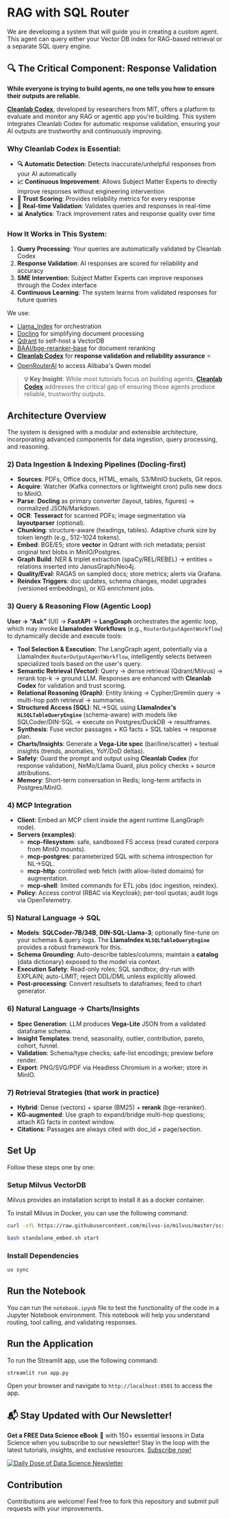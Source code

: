 # RAG with SQL Router

We are developing a system that will guide you in creating a custom agent. This agent can query either your Vector DB index for RAG-based retrieval or a separate SQL query engine. 

## 🔍 **The Critical Component: Response Validation**

**While everyone is trying to build agents, no one tells you how to ensure their outputs are reliable.**

**[Cleanlab Codex](https://help.cleanlab.ai/codex/)**, developed by researchers from MIT, offers a platform to evaluate and monitor any RAG or agentic app you're building. This system integrates Cleanlab Codex for automatic response validation, ensuring your AI outputs are trustworthy and continuously improving.

### **Why Cleanlab Codex is Essential:**

- **🔍 Automatic Detection**: Detects inaccurate/unhelpful responses from your AI automatically
- **📈 Continuous Improvement**: Allows Subject Matter Experts to directly improve responses without engineering intervention  
- **🎯 Trust Scoring**: Provides reliability metrics for every response
- **🔄 Real-time Validation**: Validates queries and responses in real-time
- **📊 Analytics**: Track improvement rates and response quality over time

### **How It Works in This System:**

1. **Query Processing**: Your queries are automatically validated by Cleanlab Codex
2. **Response Validation**: AI responses are scored for reliability and accuracy
3. **SME Intervention**: Subject Matter Experts can improve responses through the Codex interface
4. **Continuous Learning**: The system learns from validated responses for future queries

We use:

- [Llama_Index](https://docs.llamaindex.ai/en/stable/) for orchestration
- [Docling](https://docling-project.github.io/docling) for simplifying document processing
- [Qdrant](https://qdrant.tech/) to self-host a VectorDB
- [BAAI/bge-reranker-base](https://huggingface.co/BAAI/bge-reranker-base) for document reranking
- **[Cleanlab Codex](https://help.cleanlab.ai/codex/)** for **response validation and reliability assurance** ⭐
- [OpenRouterAI](https://openrouter.ai/docs/quick-start) to access Alibaba's Qwen model

> **💡 Key Insight**: While most tutorials focus on building agents, **[Cleanlab Codex](https://help.cleanlab.ai/codex/)** addresses the critical gap of ensuring those agents produce reliable, trustworthy outputs.

## Architecture Overview

The system is designed with a modular and extensible architecture, incorporating advanced components for data ingestion, query processing, and reasoning.

### 2) Data Ingestion & Indexing Pipelines (Docling-first)

*   **Sources**: PDFs, Office docs, HTML, emails, S3/MinIO buckets, Git repos.
*   **Acquire**: Watcher (Kafka connectors or lightweight cron) pulls new docs to MinIO.
*   **Parse**: **Docling** as primary converter (layout, tables, figures) → normalized JSON/Markdown.
*   **OCR**: **Tesseract** for scanned PDFs; image segmentation via **layoutparser** (optional).
*   **Chunking**: structure-aware (headings, tables). Adaptive chunk size by token length (e.g., 512-1024 tokens).
*   **Embed**: BGE/E5; store **vector** in Qdrant with rich metadata; persist original text blobs in MinIO/Postgres.
*   **Graph Build**: NER & triplet extraction (spaCy/REL/REBEL) → entities + relations inserted into JanusGraph/Neo4j.
*   **Quality/Eval**: RAGAS on sampled docs; store metrics; alerts via Grafana.
*   **Reindex Triggers**: doc updates, schema changes, model upgrades (versioned embeddings), or KG enrichment jobs.

### 3) Query & Reasoning Flow (Agentic Loop)

**User → “Ask”** (UI) → **FastAPI** → **LangGraph** orchestrates the agentic loop, which may invoke **LlamaIndex Workflows** (e.g., `RouterOutputAgentWorkflow`) to dynamically decide and execute tools:

*   **Tool Selection & Execution**: The LangGraph agent, potentially via a LlamaIndex `RouterOutputAgentWorkflow`, intelligently selects between specialized tools based on the user's query.
*   **Semantic Retrieval (Vector)**: Query → dense retrieval (Qdrant/Milvus) → rerank top-k → ground LLM. Responses are enhanced with **Cleanlab Codex** for validation and trust scoring.
*   **Relational Reasoning (Graph)**: Entity linking → Cypher/Gremlin query → multi-hop path retrieval → summaries.
*   **Structured Access (SQL)**: NL→SQL using **LlamaIndex's `NLSQLTableQueryEngine`** (schema-aware) with models like SQLCoder/DIN-SQL → execute on Postgres/DuckDB → resultframes.
*   **Synthesis**: Fuse vector passages + KG facts + SQL tables → response plan.
*   **Charts/Insights**: Generate a **Vega-Lite spec** (bar/line/scatter) + textual insights (trends, anomalies, YoY/DoD deltas).
*   **Safety**: Guard the prompt and output using **Cleanlab Codex** (for response validation), NeMo/Llama Guard, plus policy checks + source attributions.
*   **Memory**: Short-term conversation in Redis; long-term artifacts in Postgres/MinIO.

### 4) MCP Integration

*   **Client**: Embed an MCP client inside the agent runtime (LangGraph node).
*   **Servers (examples)**:
    *   **mcp-filesystem**: safe, sandboxed FS access (read curated corpora from MinIO mounts).
    *   **mcp-postgres**: parameterized SQL with schema introspection for NL→SQL.
    *   **mcp-http**: controlled web fetch (with allow-listed domains) for augmentation.
    *   **mcp-shell**: limited commands for ETL jobs (doc ingestion, reindex).
*   **Policy**: Access control (RBAC via Keycloak); per-tool quotas; audit logs via OpenTelemetry.

### 5) Natural Language → SQL

*   **Models**: **SQLCoder-7B/34B**, **DIN-SQL-Llama-3**; optionally fine-tune on your schemas & query logs. The **LlamaIndex `NLSQLTableQueryEngine`** provides a robust framework for this.
*   **Schema Grounding**: Auto-describe tables/columns; maintain a **catalog** (data dictionary) exposed to the model via context.
*   **Execution Safety**: Read-only roles; SQL sandbox; dry-run with EXPLAIN; auto-LIMIT; reject DDL/DML unless explicitly allowed.
*   **Post-processing**: Convert resultsets to dataframes; feed to chart generator.

### 6) Natural Language → Charts/Insights

*   **Spec Generation**: LLM produces **Vega-Lite** JSON from a validated dataframe schema.
*   **Insight Templates**: trend, seasonality, outlier, contribution, pareto, cohort, funnel.
*   **Validation**: Schema/type checks; safe-list encodings; preview before render.
*   **Export**: PNG/SVG/PDF via Headless Chromium in a worker; store in MinIO.

### 7) Retrieval Strategies (that work in practice)

*   **Hybrid**: Dense (vectors) + sparse (BM25) + **rerank** (bge-reranker).
*   **KG-augmented**: Use graph to expand/bridge multi-hop questions; attach KG facts in context window.
*   **Citations**: Passages are always cited with doc_id + page/section.

## Set Up

Follow these steps one by one:

### Setup Milvus VectorDB

Milvus provides an installation script to install it as a docker container.

To install Milvus in Docker, you can use the following command:

```bash
curl -sfL https://raw.githubusercontent.com/milvus-io/milvus/master/scripts/standalone_embed.sh -o standalone_embed.sh

bash standalone_embed.sh start
```

### Install Dependencies

```bash
uv sync
```

## Run the Notebook

You can run the `notebook.ipynb` file to test the functionality of the code in a Jupyter Notebook environment. This notebook will help you understand routing, tool calling, and validating responses.

## Run the Application

To run the Streamlit app, use the following command:

```bash
streamlit run app.py
```

Open your browser and navigate to `http://localhost:8501` to access the app.

## 📬 Stay Updated with Our Newsletter!

**Get a FREE Data Science eBook** 📖 with 150+ essential lessons in Data Science when you subscribe to our newsletter! Stay in the loop with the latest tutorials, insights, and exclusive resources. [Subscribe now!](https://join.dailydoseofds.com)

[![Daily Dose of Data Science Newsletter](https://github.com/patchy631/ai-engineering/blob/main/resources/join_ddods.png)](https://join.dailydoseofds.com)

## Contribution

Contributions are welcome! Feel free to fork this repository and submit pull requests with your improvements.
